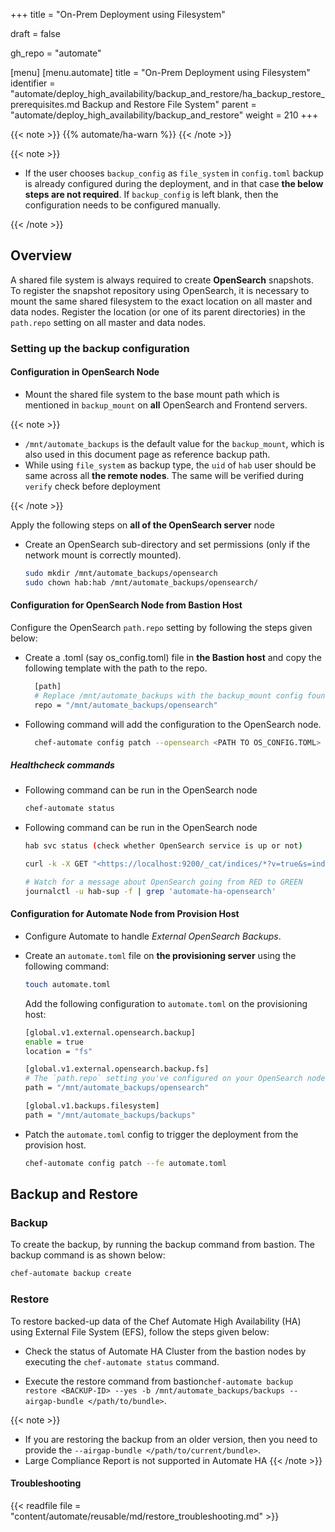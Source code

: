 +++
title = "On-Prem Deployment using Filesystem"

draft = false

gh_repo = "automate"

[menu]
    [menu.automate]
        title = "On-Prem Deployment using Filesystem"
        identifier = "automate/deploy_high_availability/backup_and_restore/ha_backup_restore_prerequisites.md Backup and Restore File System"
        parent = "automate/deploy_high_availability/backup_and_restore"
        weight = 210
+++

{{< note >}}
{{% automate/ha-warn %}}
{{< /note >}}

{{< note >}}

- If the user chooses `backup_config` as `file_system` in `config.toml` backup is already configured during the deployment, and in that case **the below steps are not required**. If `backup_config` is left blank, then the configuration needs to be configured manually.

{{< /note >}}

## Overview

A shared file system is always required to create **OpenSearch** snapshots. To register the snapshot repository using OpenSearch, it is necessary to mount the same shared filesystem to the exact location on all master and data nodes. Register the location (or one of its parent directories) in the `path.repo` setting on all master and data nodes.

### Setting up the backup configuration

#### Configuration in OpenSearch Node

- Mount the shared file system to the base mount path which is mentioned in `backup_mount` on **all** OpenSearch and Frontend servers. 

{{< note >}}

- `/mnt/automate_backups` is the default value for the `backup_mount`, which is also used in this document page as reference backup path.
- While using `file_system` as backup type, the `uid` of `hab` user should be same across all **the remote nodes**. The same will be verified during `verify` check before deployment

{{< /note >}}

Apply the following steps on **all of the OpenSearch server** node

- Create an OpenSearch sub-directory and set permissions (only if the network mount is correctly mounted).

    ```sh
    sudo mkdir /mnt/automate_backups/opensearch
    sudo chown hab:hab /mnt/automate_backups/opensearch/
    ```

#### Configuration for OpenSearch Node from Bastion Host

Configure the OpenSearch `path.repo` setting by following the steps given below:

- Create a .toml (say os_config.toml) file in **the Bastion host** and copy the following template with the path to the repo.

    ```sh
      [path]
      # Replace /mnt/automate_backups with the backup_mount config found on the Bastion host in /hab/a2_deploy_workspace/a2ha.rb
      repo = "/mnt/automate_backups/opensearch"
    ```

- Following command will add the configuration to the OpenSearch node.

    ```sh
      chef-automate config patch --opensearch <PATH TO OS_CONFIG.TOML>
    ```

##### Healthcheck commands

- Following command can be run in the OpenSearch node

    ```sh
    chef-automate status
    ```

- Following command can be run in the OpenSearch node

    ```sh
    hab svc status (check whether OpenSearch service is up or not)

    curl -k -X GET "<https://localhost:9200/_cat/indices/*?v=true&s=index&pretty>" -u admin:admin (Another way to check is to check whether all the indices are green or not)

    # Watch for a message about OpenSearch going from RED to GREEN
    journalctl -u hab-sup -f | grep 'automate-ha-opensearch'
    ```

#### Configuration for Automate Node from Provision Host

- Configure Automate to handle _External OpenSearch Backups_.

- Create an `automate.toml` file on **the provisioning server** using the following command:

    ```bash
    touch automate.toml
    ```

    Add the following configuration to `automate.toml` on the provisioning host:

    ```sh
    [global.v1.external.opensearch.backup]
    enable = true
    location = "fs"

    [global.v1.external.opensearch.backup.fs]
    # The `path.repo` setting you've configured on your OpenSearch nodes must be a parent directory of the setting you configure here:
    path = "/mnt/automate_backups/opensearch"

    [global.v1.backups.filesystem]
    path = "/mnt/automate_backups/backups"
    ```

- Patch the `automate.toml` config to trigger the deployment from the provision host.

    ```sh
    chef-automate config patch --fe automate.toml
    ```

## Backup and Restore

### Backup

To create the backup, by running the backup command from bastion. The backup command is as shown below:

```sh
chef-automate backup create
```

### Restore

To restore backed-up data of the Chef Automate High Availability (HA) using External File System (EFS), follow the steps given below:

- Check the status of Automate HA Cluster from the bastion nodes by executing the `chef-automate status` command.

- Execute the restore command from bastion`chef-automate backup restore <BACKUP-ID> --yes -b /mnt/automate_backups/backups --airgap-bundle </path/to/bundle>`.

{{< note >}}

- If you are restoring the backup from an older version, then you need to provide the `--airgap-bundle </path/to/current/bundle>`.
- Large Compliance Report is not supported in Automate HA
{{< /note >}}

#### Troubleshooting

{{< readfile file = "content/automate/reusable/md/restore_troubleshooting.md" >}}
